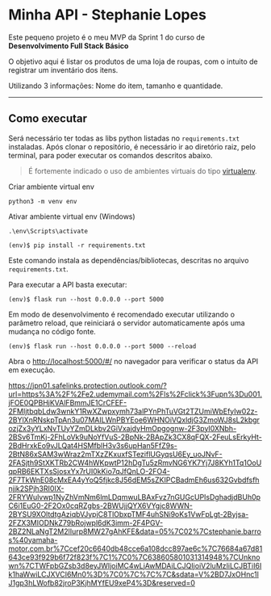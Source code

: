 # Minha API - Stephanie Lopes

Este pequeno projeto é o meu MVP da Sprint 1 do curso de **Desenvolvimento Full Stack Básico** 

O objetivo aqui é listar os produtos de uma loja de roupas, com o intuito de registrar um inventário dos itens.

Utilizando 3 informações: Nome do item, tamanho e quantidade.

---
## Como executar 


Será necessário ter todas as libs python listadas no `requirements.txt` instaladas.
Após clonar o repositório, é necessário ir ao diretório raiz, pelo terminal, para poder executar os comandos descritos abaixo.

> É fortemente indicado o uso de ambientes virtuais do tipo [virtualenv](https://virtualenv.pypa.io/en/latest/installation.html).

Criar ambiente virtual env

```
python3 -m venv env
```

Ativar ambiente virtual env (Windows)

```
.\env\Scripts\activate
```

```
(env)$ pip install -r requirements.txt
```

Este comando instala as dependências/bibliotecas, descritas no arquivo `requirements.txt`.

Para executar a API  basta executar:

```
(env)$ flask run --host 0.0.0.0 --port 5000
```

Em modo de desenvolvimento é recomendado executar utilizando o parâmetro reload, que reiniciará o servidor
automaticamente após uma mudança no código fonte. 

```
(env)$ flask run --host 0.0.0.0 --port 5000 --reload
```

Abra o [http://localhost:5000/#/](http://localhost:5000/#/) no navegador para verificar o status da API em execução.



https://jpn01.safelinks.protection.outlook.com/?url=https%3A%2F%2Fe2.udemymail.com%2Fls%2Fclick%3Fupn%3Du001.jFOE0QPBHjKVAlFBmmJE1CrCFEF-2FMIjtbqbLdw3wnkY1RwXZwpxymh73alPYnPhTuVGt2TZUmiWbEfyIw02z-2BYlXnRNskpTpAn3u07MAILWnPBYEoe6WHNOiVQxldjG3ZmoWJ8sL2kbgrozjZx3yYLxNvTUyYZmDLkbv2GiVxajdyHmOpgognw-2F3pyI0XNbh-2BSv6TmKj-2FhLoVk9uNoYfVuS-2BpNk-2BApZk3CX8qFQX-2FeuLsErkyHt-2BdHrxkEo9vJLQat4HSMfblH3v3s6upHan5FfZ9s-2BtN86xSAM3wWraz2mTXzZKxuxfSTeziflUGyqsU6Ey_uoJNvF-2FASjth9StXKTRb2CW4hWKpwtP12hDgTu5zRmvNG6YK7Yj7J8KYh1Tq1OoUqpRB6EKTXsSjosxYx7rUI0kKio7qJfQnLO-2FO4-2F7TkWnE08cMxEA4yYoQ5fjkc8J56dEM5sZKIPCBadmEh6us632Gvbdfsfhnjjk2SPjh3RI0IX-2FRYWulvwp1NyZhVmNm6lmLDqmwuLBAxFvz7nGUGcUPIsDghadjdBUh0pC6i1EuG0-2F2Ox0cqRZgbs-2BWUjjQYX6VYgjc8WWN-2BYSU9XOltdtgAziqbVJypjC8TlObxpTMF4uhSNi9oKs1VwFpLgt-2Byjsa-2FZX3MIODNkZ79bRojwpl6dK3imm-2F4PGV-2BZ2NLaNgT2M2lIurp8MW27gAhKFE&data=05%7C02%7Cstephanie.barros%40yamaha-motor.com.br%7Ccef20c6640db48cce6a108dcc897ae6c%7C76684a67d81643ce93f929b6f72f823f%7C1%7C0%7C638605801031314948%7CUnknown%7CTWFpbGZsb3d8eyJWIjoiMC4wLjAwMDAiLCJQIjoiV2luMzIiLCJBTiI6Ik1haWwiLCJXVCI6Mn0%3D%7C0%7C%7C%7C&sdata=V%2BD7JxOHnc1lJ1gp3hLWofb82jroP3KjhMYfEU9xeP4%3D&reserved=0
